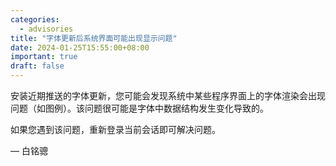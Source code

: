```yaml
---
categories:
  - advisories
title: "字体更新后系统界面可能出现显示问题"
date: 2024-01-25T15:55:00+08:00
important: true
draft: false
---
```


安装近期推送的字体更新，您可能会发现系统中某些程序界面上的字体渲染会出现问题（如图例）。该问题很可能是字体中数据结构发生变化导致的。

如果您遇到该问题，重新登录当前会话即可解决问题。

— 白铭骢
